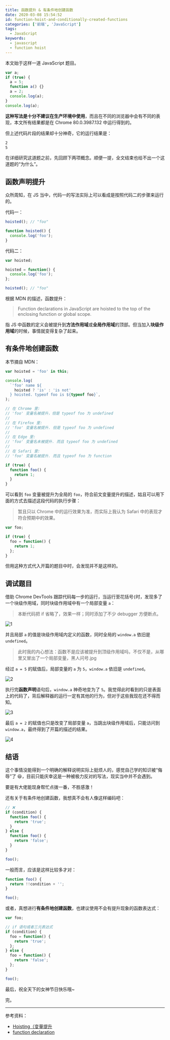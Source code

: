 ```yaml
---
title: 函数提升 & 有条件地创建函数
date: 2020-03-08 15:54:52
id: function-hoist-and-conditionally-created-functions
categories: ['前端', 'JavaScript']
tags:
  - JavaScript
keywords:
  - javascript
  - function hoist
---
```


本文始于这样一道 JavaScript 题目。

```js
var a;
if (true) {
  a = 5;
  function a() {}
  a = 2;
  console.log(a);
}
console.log(a);
```

<!-- more -->

**这种写法是十分不建议在生产环境中使用**，而且在不同的浏览器中会有不同的表现，本文所有结果都是在 Chrome 80.0.3987.132 中运行得到的。

但上述代码片段的结果却十分神奇，它的运行结果是：

```bash
2
5
```

在详细研究这道题之前，先回顾下两项概念。顺便一提，全文结束也给不出一个这道题的“为什么”。

## 函数声明提升

众所周知，在 JS 当中，代码一的写法实际上可以看成是按照代码二的步骤来运行的。

代码一：

```js
hoisted(); // "foo"

function hoisted() {
  console.log('foo');
}
```

代码二：

```js
var hoisted;

hoisted = function() {
  console.log('foo');
};

hoisted(); // "foo"
```

根据 MDN 的描述，函数提升：

> Function declarations in JavaScript are hoisted to the top of the enclosing function or global scope.

指 JS 中函数的定义会被提升到**方法作用域**或**全局作用域**的顶部。但当加入**块级作用域**的时候，事情就变得复杂了起来。

## 有条件地创建函数

本节摘自 MDN：

```js
var hoisted = 'foo' in this;

console.log(
  `'foo' name ${
    hoisted ? 'is' : 'is not'
  } hoisted. typeof foo is ${typeof foo}`,
);

// 在 Chrome 里:
// 'foo' 变量名被提升，但是 typeof foo 为 undefined
//
// 在 Firefox 里:
// 'foo' 变量名被提升. 但是 typeof foo 为 undefined
//
// 在 Edge 里:
// 'foo' 变量名未被提升. 而且 typeof foo 为 undefined
//
// 在 Safari 里:
// 'foo' 变量名被提升. 而且 typeof foo 为 function

if (true) {
  function foo() {
    return 1;
  }
}
```

可以看到 `foo` 变量被提升为全局的 `foo`，符合前文变量提升的描述，姑且可以用下面的方式去描述这段代码的执行步骤：

> 暂且只以 Chrome 中的运行效果为准，而实际上我认为 Safari 中的表现才符合预期中的效果。

```js
var foo;

if (true) {
  foo = function() {
    return 1;
  };
}
```

但用这种方式代入开篇的题目中时，会发现并不是这样的。

## 调试题目

借助 Chrome DevTools 跟踪代码每一步的运行，当运行至花括号`{`时，发现多了一个块级作用域，同时块级作用域中有一个局部变量 `a`：

> 本断代码把 if 省略了，效果一样；同时添加了不少 debugger 方便断点。

![1](function-hoist-and-conditionally-created-functions/1.jpg)

并且局部 `a` 的值是块级作用域内定义的函数，同时全局的 `window.a` 依旧是 `undefined`。

> 此时我的内心想法：函数不是应该被提升到顶级作用域吗，不仅不是，从哪里又冒出了一个局部变量，黑人问号.jpg

经过 `a = 5` 的赋值后，局部变量的 `a` 为 `5`，`window.a` 依旧是 `undefined`。

![2](function-hoist-and-conditionally-created-functions/2.jpg)

执行完**函数声明**语句后，`window.a` 神奇地变为了 `5`。我觉得此时看到的只是表面上的代码了，背后解释器的运行一定有其他的行为，但对于这些我现在还不得而知。

![3](function-hoist-and-conditionally-created-functions/3.jpg)

最后 `a = 2` 的赋值也只是改变了局部变量 `a`，当跳出块级作用域后，只能访问到 `window.a`，最终得到了开篇的描述的结果。

![4](function-hoist-and-conditionally-created-functions/4.jpg)

## 结语

这个事情没能得到一个明确的解释说明实际上挺烦人的，感觉自己学的知识被“侮辱”了 😆，目前只能庆幸这是一种被极力反对的写法，现实当中并不会遇到。

要是有大佬能现身帮忙点拨一番，不胜感激！

还有关于有条件地创建函数，我想真不会有人像这样编码吧：

```js
// ❌
if (condition) {
  function foo() {
    return 'true';
  }
} else {
  function foo() {
    return 'false';
  }
}

foo();
```

一般而言，应该是这样比较多才对：

```js
function foo() {
  return !!condition + '';
}

foo();
```

或者，真想进行**有条件地创建函数**，也建议使用不会有提升现象的函数表达式：

```js
var foo;

// if 语句或者三元表达式
if (condition) {
  foo = function() {
    return 'true';
  };
} else {
  foo = function() {
    return 'false';
  };
}

foo();
```

最后，祝全天下的女神节日快乐哦~

完。

---

参考资料：

- [Hoisting（变量提升](https://developer.mozilla.org/zh-CN/docs/Glossary/Hoisting)
- [function declaration](https://developer.mozilla.org/en-US/docs/Web/JavaScript/Reference/Statements/function)
